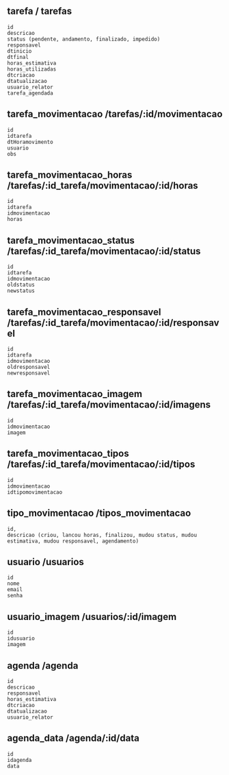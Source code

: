 ## tarefa / tarefas
	id
	descricao
	status (pendente, andamento, finalizado, impedido)
	responsavel
	dtinicio
	dtfinal
	horas_estimativa
	horas_utilizadas
	dtcriacao
	dtatualizacao
	usuario_relator
	tarefa_agendada
	
## tarefa_movimentacao /tarefas/:id/movimentacao
	id
	idtarefa
	dtHoramovimento
	usuario
	obs

## tarefa_movimentacao_horas /tarefas/:id_tarefa/movimentacao/:id/horas
	id
	idtarefa
	idmovimentacao
	horas
	
## tarefa_movimentacao_status /tarefas/:id_tarefa/movimentacao/:id/status
	id
	idtarefa
	idmovimentacao
	oldstatus
	newstatus
	
## tarefa_movimentacao_responsavel /tarefas/:id_tarefa/movimentacao/:id/responsavel
	id
	idtarefa
	idmovimentacao
	oldresponsavel
	newresponsavel
	
## tarefa_movimentacao_imagem /tarefas/:id_tarefa/movimentacao/:id/imagens
	id	
	idmovimentacao
	imagem
	
## tarefa_movimentacao_tipos /tarefas/:id_tarefa/movimentacao/:id/tipos
	id
	idmovimentacao
	idtipomovimentacao
	
## tipo_movimentacao /tipos_movimentacao
	id,
	descricao (criou, lancou horas, finalizou, mudou status, mudou estimativa, mudou responsavel, agendamento)
	
## usuario /usuarios
	id
	nome
	email
	senha
	
## usuario_imagem /usuarios/:id/imagem
	id
	idusuario
	imagem
	
## agenda /agenda
	id
	descricao
	responsavel
	horas_estimativa
	dtcriacao
	dtatualizacao
	usuario_relator

## agenda_data /agenda/:id/data
	id
	idagenda
	data